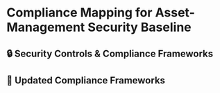 # Compliance Mapping for Asset-Management Security Baseline
## 🔒 Security Controls & Compliance Frameworks

## 📜 Updated Compliance Frameworks
